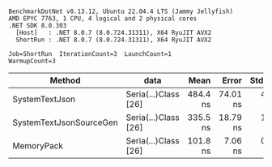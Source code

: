 ```

BenchmarkDotNet v0.13.12, Ubuntu 22.04.4 LTS (Jammy Jellyfish)
AMD EPYC 7763, 1 CPU, 4 logical and 2 physical cores
.NET SDK 8.0.303
  [Host]   : .NET 8.0.7 (8.0.724.31311), X64 RyuJIT AVX2
  ShortRun : .NET 8.0.7 (8.0.724.31311), X64 RyuJIT AVX2

Job=ShortRun  IterationCount=3  LaunchCount=1  
WarmupCount=3  

```
| Method                  | data                 | Mean     | Error    | StdDev  | Min      | Max      | Gen0   | Allocated |
|------------------------ |--------------------- |---------:|---------:|--------:|---------:|---------:|-------:|----------:|
| SystemTextJson          | Seria(...)Class [26] | 484.4 ns | 74.01 ns | 4.06 ns | 479.7 ns | 486.9 ns | 0.0038 |     328 B |
| SystemTextJsonSourceGen | Seria(...)Class [26] | 335.5 ns | 18.79 ns | 1.03 ns | 334.6 ns | 336.6 ns | 0.0043 |     368 B |
| MemoryPack              | Seria(...)Class [26] | 101.8 ns |  7.06 ns | 0.39 ns | 101.5 ns | 102.2 ns | 0.0014 |     128 B |

